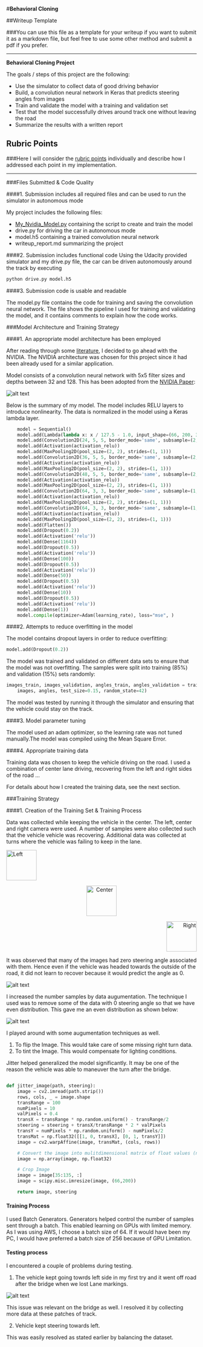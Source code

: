 #**Behavioral Cloning** 

##Writeup Template

###You can use this file as a template for your writeup if you want to submit it as a markdown file, but feel free to use some other method and submit a pdf if you prefer.

---

**Behavioral Cloning Project**

The goals / steps of this project are the following:
* Use the simulator to collect data of good driving behavior
* Build, a convolution neural network in Keras that predicts steering angles from images
* Train and validate the model with a training and validation set
* Test that the model successfully drives around track one without leaving the road
* Summarize the results with a written report


[//]: # (Image References)

[image1]: ./write_up_images/nVidia_model.png "Model Visualization"
[image2]: ./write_up_images/Original_data_hist.png "Original Histogram"
[image3]: ./write_up_images/Processed_Hist.png "even distribution Histogram"
[image4]: ./write_up_images/post_bridge.jpg "Recovery Image"
[image5]: ./examples/placeholder_small.png "Recovery Image"
[image6]: ./examples/placeholder_small.png "Normal Image"
[image7]: ./examples/placeholder_small.png "Flipped Image"

## Rubric Points
###Here I will consider the [rubric points](https://review.udacity.com/#!/rubrics/432/view) individually and describe how I addressed each point in my implementation.  

---
###Files Submitted & Code Quality

####1. Submission includes all required files and can be used to run the simulator in autonomous mode

My project includes the following files:
* [My_Nvidia_Model.py](https://github.com/nrghike/CarND-Behavioral-Cloning-P3/blob/master/My_Nvidia_Model.py) containing the script to create and train the model
* drive.py for driving the car in autonomous mode
* model.h5 containing a trained convolution neural network 
* writeup_report.md summarizing the project

####2. Submission includes functional code
Using the Udacity provided simulator and my drive.py file, the car can be driven autonomously around the track by executing 
```sh
python drive.py model.h5
```

####3. Submission code is usable and readable

The model.py file contains the code for training and saving the convolution neural network. The file shows the pipeline I used for training and validating the model, and it contains comments to explain how the code works.

###Model Architecture and Training Strategy

####1. An appropriate model architecture has been employed

After reading through some [literature](https://medium.com/self-driving-cars/6-different-end-to-end-neural-networks-f307fa2904a5), I decided to go ahead with the NVIDIA. The NVIDIA architecture was chosen for this project since it had been already used for a similar application.

Model consists of a convolution neural network with 5x5 filter sizes and depths between 32 and 128. This has been adopted from the [NVIDIA Paper](https://images.nvidia.com/content/tegra/automotive/images/2016/solutions/pdf/end-to-end-dl-using-px.pdf):

![alt text][image1]


Below is the summary of my model. The model includes RELU layers to introduce nonlinearity. The data is normalized in the model using a Keras lambda layer.

```python
    model = Sequential()
    model.add(Lambda(lambda x: x / 127.5 - 1.0, input_shape=(66, 200, 3)))
    model.add(Convolution2D(24, 5, 5, border_mode='same', subsample=(2, 2)))
    model.add(Activation(activation_relu))
    model.add(MaxPooling2D(pool_size=(2, 2), strides=(1, 1)))
    model.add(Convolution2D(36, 5, 5, border_mode='same', subsample=(2, 2)))
    model.add(Activation(activation_relu))
    model.add(MaxPooling2D(pool_size=(2, 2), strides=(1, 1)))
    model.add(Convolution2D(48, 5, 5, border_mode='same', subsample=(2, 2)))
    model.add(Activation(activation_relu))
    model.add(MaxPooling2D(pool_size=(2, 2), strides=(1, 1)))
    model.add(Convolution2D(64, 3, 3, border_mode='same', subsample=(1, 1)))
    model.add(Activation(activation_relu))
    model.add(MaxPooling2D(pool_size=(2, 2), strides=(1, 1)))
    model.add(Convolution2D(64, 3, 3, border_mode='same', subsample=(1, 1)))
    model.add(Activation(activation_relu))
    model.add(MaxPooling2D(pool_size=(2, 2), strides=(1, 1)))
    model.add(Flatten())
    model.add(Dropout(0.2))
    model.add(Activation('relu'))
    model.add(Dense(1164))
    model.add(Dropout(0.5))
    model.add(Activation('relu'))
    model.add(Dense(100))
    model.add(Dropout(0.5))
    model.add(Activation('relu'))
    model.add(Dense(50))
    model.add(Dropout(0.5))
    model.add(Activation('relu'))
    model.add(Dense(10))
    model.add(Dropout(0.5))
    model.add(Activation('relu'))
    model.add(Dense(1))
    model.compile(optimizer=Adam(learning_rate), loss="mse", )
```


####2. Attempts to reduce overfitting in the model

The model contains dropout layers in order to reduce overfitting:
```python
model.add(Dropout(0.2))
```
The model was trained and validated on different data sets to ensure that the model was not overfitting. The samples were split into training (85%) and validation (15%) sets randomly:
```python
images_train, images_validation, angles_train, angles_validation = train_test_split(
    images, angles, test_size=0.15, random_state=42)
```
The model was tested by running it through the simulator and ensuring that the vehicle could stay on the track.

####3. Model parameter tuning

The model used an adam optimizer, so the learning rate was not tuned manually.The model was compiled using the Mean Square Error.


####4. Appropriate training data

Training data was chosen to keep the vehicle driving on the road. I used a combination of center lane driving, recovering from the left and right sides of the road ... 

For details about how I created the training data, see the next section. 

###Training Strategy


####1. Creation of the Training Set & Training Process

Data was collected while keeping the vehicle in the center. The left, center and right camera were used. A number of samples were also collected such that the vehicle vehicle was recovering. Additional data was collected at turns where the vehicle was failing to keep in the lane.

<p align="left">
  <img src="write_up_images/left.jpg" alt="Left" height="80"/>
</p>
<p align="center">
  <img src="write_up_images/center.jpg" alt="Center" height="80"/>
</p>
<p align="right">
  <img src="write_up_images/right.jpg" alt="Right" height="80"/>
</p>



It was observed that many of the images had zero steering angle associated with them. Hence even if the vehicle was headed towards the outside of the road, it did not learn to recover because it would predict the angle as 0.

![alt text][image2]


I increased the number samples by data augumentation. The technique I used was to remove some of the data with 0 steering angle so that we have even distribution. This gave me an even distribution as shown below:

![alt text][image3]


I played around with some augumentation techniques as well.
1. To flip the Image. This would take care of some missing right turn data.
2. To tint the Image. This would compensate for lighting conditions.

Jitter helped generalized the model significantly. It may be one of the reason the vehicle was able to maneuver the turn after the bridge.
```python

def jitter_image(path, steering):
    image = cv2.imread(path.strip())
    rows, cols, _ = image.shape
    transRange = 100
    numPixels = 10
    valPixels = 0.4
    transX = transRange * np.random.uniform() - transRange/2
    steering = steering + transX/transRange * 2 * valPixels
    transY = numPixels * np.random.uniform() - numPixels/2
    transMat = np.float32([[1, 0, transX], [0, 1, transY]])
    image = cv2.warpAffine(image, transMat, (cols, rows))

    # Convert the image into mulitdimensional matrix of float values (normally int which messes up our division).
    image = np.array(image, np.float32)

    # Crop Image
    image = image[35:135, :]
    image = scipy.misc.imresize(image, (66,200))

    return image, steering
```


#### Training Process

I used Batch Generators. Generators helped control the number of samples sent through a batch. This enabled learning on GPUs with limited memory.
As I was using AWS, I choose a batch size of 64. If it would have been my PC, I would have preferred a batch size of 256 because of GPU Limitation.


#### Testing process

I encountered a couple of problems during testing.


1. The vehicle kept going towrds left side in my first try and it went off road after the bridge when we lost Lane markings.

![alt text][image4]

This issue was relevant on the bridge as well. I resolved it by collecting more data at these patches of track.


2. Vehicle kept steering towards left.

This was easily resolved as stated earlier by balancing the dataset.


